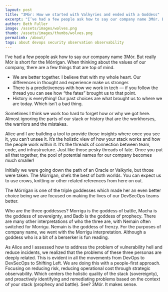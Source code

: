 ```yaml
---
layout: post
title: "3Mór: How we started with Valkyries and ended with a Goddess"
excerpt: "I’ve had a few people ask how to say our company name 3Mór. But really Mór is short for the Mórrígan."
author: Beth Fuller
image: /assets/images/wolves.png
thumb: /assets/images/thumbs/wolves.png
permalink: /about/
tags: about devops security observation observability
---
```


I’ve had a few people ask how to say our company name 3Mór. But really Mór is short for the Mórrígan. When thinking about the values of our company, there are a few things that are top of mind.

* We are better together. I believe that with my whole heart. Our differences in thought and experience make us stronger.
* There is a predictiveness with how we work in tech — if you follow the thread you can see how “the fates” brought us to that point.
* History is everything! Our past choices are what brought us to where we are today. Which isn’t a bad thing.

Sometimes I think we work too hard to forget how or why we got here. Almost ignoring the parts of our stack or history that are the workhorses, the warriors and the mistakes.

Alice and I are building a tool to provide those insights where once you see it, you can’t unsee it. It’s the holistic view of how your stack works and how the people work within it. It’s the threads of connection between team, code, and infrastructure. Just like those pesky threads of fate. Once you put all that together, the pool of potential names for our company becomes much smaller!

Initially we were going down the path of an Oracle or Valkyrie, but those were taken. The Mórrígan, she’s the best of both worlds. You can expect us to use crows, knitting or other related references from here on out.

The Mórrígan is one of the triple goddesses which made her an even better choice being we are focused on making the lives of our DevSecOps teams better.

Who are the three goddesses? Morrigu is the goddess of battle, Macha is the goddess of sovereignty, and Badb is the goddess of prophecy. There are many other interpretations of who the three are, with Nemain often switched for Morrigu. Nemain is the goddess of frenzy. For the purposes of company name, we went with the Morrigu interpretation. Although a goddess who is a bit of a berserker is fun reading.

As Alice and I assessed how to address the problem of vulnerability hell and reduce incidents, we realized that the problems of these three personas are deeply related. This is evident in all the movements from DevOps to DevSecOps to Shifting Left. We are doing this with a people-first approach. Focusing on reducing risk, reducing operational cost through strategic observability. Which centers the holistic quality of the stack (sovereignty), and proactively identifying and remediating problems based on the context of your stack (prophecy and battle). See? 3Mór. It makes sense.
